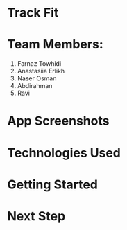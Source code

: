 # Track Fit
# Team Members:
1. Farnaz Towhidi
2. Anastasiia Erlikh
3. Naser Osman
4. Abdirahman
5. Ravi

# App Screenshots
# Technologies Used
# Getting Started
# Next Step
